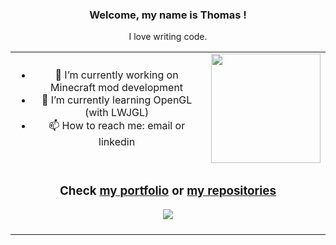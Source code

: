 <div style="text-align:center" align="center">
<h3>Welcome, my name is Thomas !</h3>
<p>I love writing code.</p>
</div>

<table style="text-align:center" align="center"> 
  <tr>
    <td>
      <ul> 
        <li>🔭 I’m currently working on Minecraft mod development</li>
        <li>🌱 I’m currently learning OpenGL (with LWJGL)</li>
        <li>📫 How to reach me: email or linkedin</li>
      </ul>
    </td>
    <td>
      <a href="https://github.com/tmslpm"><img height=175 align="center" src="https://github-readme-stats.vercel.app/api/top-langs?username=tmslpm&layout=compact&langs_count=8&card_width=320&hide_border=true&theme=transparent" /></a> 
    </td>
  </tr>
  <tr>
    <td colspan="2">
      <h3 style="text-align:center" align="center">
        Check
        <a title="Click to open and view my portoflio" alt="open url tmslpm.github.io" href="https://tmslpm.github.io/portfolio">my portfolio</a>
        or
        <a title="Click to open and view my github repositories" alt="open url github.com/tmslpm?tab=repositories" href="https://github.com/tmslpm?tab=repositories">my repositories</a>  
      </h3> 
      <div style="text-align:center" align="center">
        <a href="https://github.com/tmslpm/tmslpm" align="center" title="Click to open and view the repositorie: Portfolio" alt="open url github.com/tmslpm/portfolio">
          <img align="center" src="https://github-readme-stats.vercel.app/api/pin/?username=tmslpm&repo=tmslpm&border_radius=0&theme=transparent" />
        </a> 
      </div> 
       <br/>
    </td>
  </tr>
</table>
